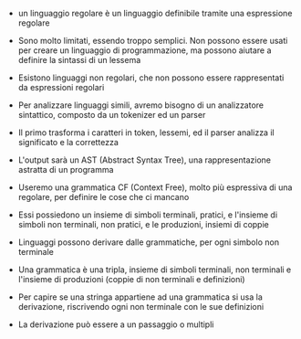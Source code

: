 * un linguaggio regolare è un linguaggio definibile tramite una espressione regolare
* Sono molto limitati, essendo troppo semplici. Non possono essere usati per creare un linguaggio di programmazione, ma possono aiutare a definire la sintassi di un lessema
* Esistono linguaggi non regolari, che non possono essere rappresentati da espressioni regolari
* Per analizzare linguaggi simili, avremo bisogno di un analizzatore sintattico, composto da un tokenizer ed un parser
* Il primo trasforma i caratteri in token, lessemi, ed il parser analizza il significato e la correttezza
* L'output sarà un AST (Abstract Syntax Tree), una rappresentazione astratta di un programma 

* Useremo una grammatica CF (Context Free), molto più espressiva di una regolare, per definire le cose che ci mancano
* Essi possiedono un insieme di simboli terminali, pratici, e l'insieme di simboli non terminali, non pratici, e le produzioni, insiemi di coppie
* Linguaggi possono derivare dalle grammatiche, per ogni simbolo non terminale

* Una grammatica è una tripla, insieme di simboli terminali, non terminali e l'insieme di produzioni (coppie di non terminali e definizioni)
* Per capire se una stringa appartiene ad una grammatica si usa la derivazione, riscrivendo ogni non terminale con le sue definizioni
* La derivazione può essere a un passaggio o multipli